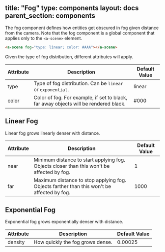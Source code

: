 title: "Fog"
type: components
layout: docs
parent_section: components
---

The fog component defines how entities get obscured in fog given distance from
the camera. Note that the fog component is a global component that applies only
to the ```<a-scene>``` element.

```html
<a-scene fog="type: linear; color: #AAA"></a-scene>
```

Given the type of fog distribution, different attributes will apply.

| Attribute | Description                                                                          | Default Value  |
|-----------|--------------------------------------------------------------------------------------|----------------|
| type      | Type of fog distribution. Can be `linear` or `exponential`.                          | linear         |
| color     | Color of fog. For example, if set to black, far away objects will be rendered black. | #000           |

## Linear Fog

Linear fog grows linearly denser with distance.

| Attribute | Description                                                                                | Default Value  |
|-----------|--------------------------------------------------------------------------------------------|----------------|
| near      | Minimum distance to start applying fog. Objects closer than this won't be affected by fog. | 1              |
| far       | Maximum distance to stop applying fog. Objects farther than this won't be affected by fog. | 1000           |

## Exponential Fog

Exponential fog grows exponentially denser with distance.

| Attribute | Description                                                                                | Default Value  |
|-----------|--------------------------------------------------------------------------------------------|----------------|
| density   | How quickly the fog grows dense.                                                           | 0.00025        |
